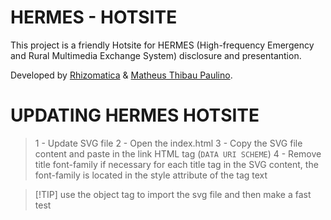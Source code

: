 # HERMES - HOTSITE

This project is a friendly Hotsite for HERMES (High-frequency Emergency and Rural Multimedia Exchange System) disclosure and presentantion. 

Developed by [Rhizomatica](https://www.rhizomatica.org/) 
& [Matheus Thibau Paulino](https://github.com/mtsthibau).

# UPDATING HERMES HOTSITE

> 1 - Update SVG file
> 2 - Open the index.html 
> 3 - Copy the SVG file content and paste in the link HTML tag (`DATA URI SCHEME`)
> 4 - Remove title font-family if necessary for each title tag in the SVG content, the font-family is located in the style attribute of the tag text

> [!TIP] use the object tag to import the svg file and then make a fast test